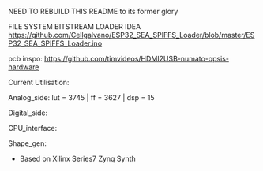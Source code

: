 NEED TO REBUILD THIS README to its former glory


FILE SYSTEM BITSTREAM LOADER IDEA
https://github.com/Cellgalvano/ESP32_SEA_SPIFFS_Loader/blob/master/ESP32_SEA_SPIFFS_Loader.ino

pcb inspo:
https://github.com/timvideos/HDMI2USB-numato-opsis-hardware


Current Utilisation:

Analog_side: lut = 3745 | ff = 3627 | dsp = 15

Digital_side:

CPU_interface:

Shape_gen:

* Based on Xilinx Series7 Zynq Synth
